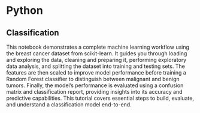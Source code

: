 # Python

## Classification
This notebook demonstrates a complete machine learning workflow using the breast cancer dataset from scikit-learn. It guides you through loading and exploring the data, cleaning and preparing it, performing exploratory data analysis, and splitting the dataset into training and testing sets. The features are then scaled to improve model performance before training a Random Forest classifier to distinguish between malignant and benign tumors. Finally, the model’s performance is evaluated using a confusion matrix and classification report, providing insights into its accuracy and predictive capabilities. This tutorial covers essential steps to build, evaluate, and understand a classification model end-to-end.


